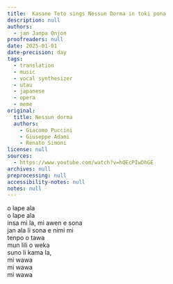 ```yaml
---
title:  Kasane Teto sings Nessun Dorma in toki pona 
description: null
authors:
  - jan Janpa Onjon
proofreaders: null
date: 2025-01-01
date-precision: day
tags:
  - translation
  - music
  - vocal synthesizer
  - utau
  - japanese
  - opera
  - meme
original:
  title: Nessun dorma
  authors:
    - Giacomo Puccini
    - Giuseppe Adami
    - Renato Simoni
license: null
sources:
  - https://www.youtube.com/watch?v=hQEcPIwDhGE
archives: null
preprocessing: null
accessibility-notes: null
notes: null
---
```


o lape ala  \
o lape ala  \
insa mi la, mi awen e sona  \
jan ala li sona e nimi mi  \
tenpo o tawa  \
mun lili o weka  \
suno li kama la,  \
mi wawa  \
mi wawa  \
mi wawa
